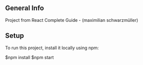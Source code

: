 ## General Info
Project from React Complete Guide - (maximilian schwarzmüller)

## Setup
To run this project, install it locally using npm:

$npm install
$npm start
